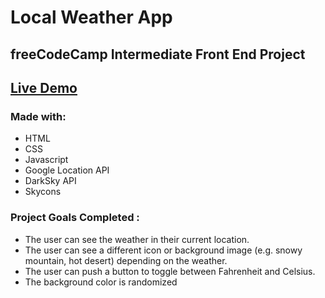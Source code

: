 # Local Weather App
## freeCodeCamp Intermediate Front End Project
## [Live Demo](https://jimmy-guzman.github.io/localweatherapp/)
### Made with: 
* HTML
* CSS
* Javascript
* Google Location API
* DarkSky API
* Skycons
### Project Goals Completed : 
* The user can see the weather in their current location.
* The user can see a different icon or background image (e.g. snowy mountain, hot desert) depending on the weather.
* The user can push a button to toggle between Fahrenheit and Celsius.
* The background color is randomized
